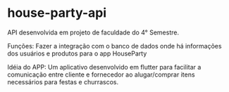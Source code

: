 # house-party-api
API desenvolvida em projeto de faculdade do 4° Semestre.

Funções:
Fazer a integração com o banco de dados onde há informações dos usuários e produtos para o app HouseParty

Idéia do APP:
Um aplicativo desenvolvido em flutter para facilitar a comunicação entre cliente e fornecedor ao alugar/comprar itens necessários para festas e churrascos.
